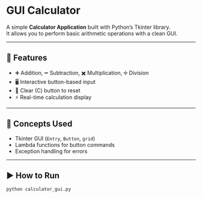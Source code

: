 # GUI Calculator

A simple **Calculator Application** built with Python’s Tkinter library.  
It allows you to perform basic arithmetic operations with a clean GUI.

---

## 🔑 Features
- ➕ Addition, ➖ Subtraction, ✖️ Multiplication, ➗ Division  
- 🖥️ Interactive button-based input  
- 🧹 Clear (C) button to reset  
- ⚡ Real-time calculation display  

---

## 🧠 Concepts Used
- Tkinter GUI (`Entry`, `Button`, `grid`)  
- Lambda functions for button commands  
- Exception handling for errors  

---

## ▶️ How to Run
```bash
python calculator_gui.py
